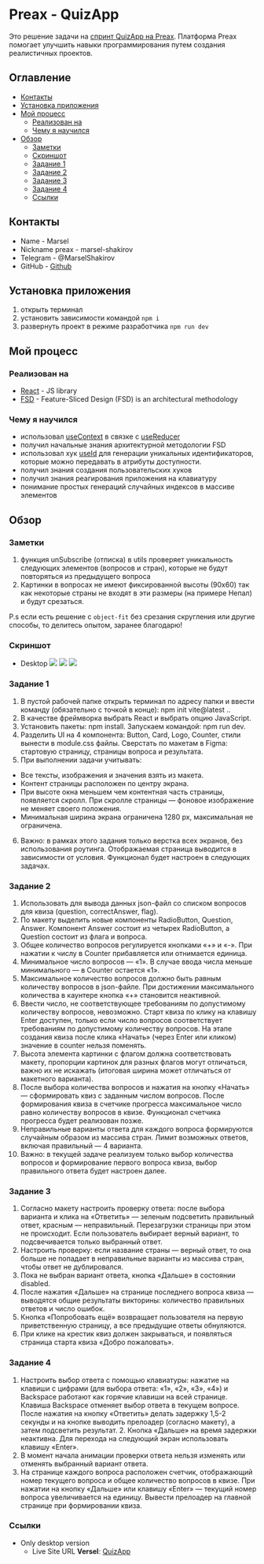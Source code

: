 # Preax - QuizApp

Это решение задачи на [спринт QuizApp на Preax](https://preax.ru 'Preax'). Платформа Preax помогает улучшить навыки программирования путем создания реалистичных проектов.

## Оглавление

- [Контакты](#контакты)
- [Установка приложения](#установка-приложения)
- [Мой процесс](#мой-процесс)
  - [Реализован на](#реализован-на)
  - [Чему я научился](#чему-я-научился)
- [Обзор](#обзор)
  - [Заметки](#заметки)
  - [Скриншот](#скриншот)
  - [Задание 1](#задание-1)
  - [Задание 2](#задание-2)
  - [Задание 3](#задание-3)
  - [Задание 4](#задание-4)
  - [Ссылки](#ссылки)

## Контакты

- Name - Marsel
- Nickname preax - marsel-shakirov
- Telegram - @MarselShakirov
- GitHub - [Github](https://github.com/marsel-shakirov)

## Установка приложения

1. открыть терминал
2. установить зависимости командой `npm i`
3. развернуть проект в режиме разработчика `npm run dev`

## Мой процесс

### Реализован на

- [React](https://reactjs.org/) - JS library
- [FSD](https://github.com/feature-sliced) - Feature-Sliced Design (FSD) is an architectural methodology

### Чему я научился

- использовал [useContext](https://react.dev/reference/react/useContext) в связке с [useReducer](https://react.dev/reference/react/useReducer)
- получил начальные знания архитектурной методологии FSD
- использовал хук [useId](https://react.dev/reference/react/useId) для генерации уникальных идентификаторов, которые можно передавать в атрибуты доступности.
- получил знания создания пользовательских хуков
- получил знания реагирования приложения на клавиатуру
- понимание простых генераций случайных индексов в массиве элементов

## Обзор

### Заметки

1. функция unSubscribe (отписка) в utils проверяет уникальность следующих элементов (вопросов и стран), которые не будут повторяться из предыдущего вопроса
2. Картинки в вопросах не имеют фиксированной высоты (90х60) так как некоторые страны не входят в эти размеры (на примере Непал) и будут срезаться.

P.s если есть решение с `object-fit` без срезания скругления или другие способы, то делитесь опытом, заранее благодарю!

### Скриншот

- Desktop
  ![](./screenshot/desktop-1.png)
  ![](./screenshot/desktop-2.png)
  ![](./screenshot/desktop-3.png)

### Задание 1

1. В пустой рабочей папке открыть терминал по адресу папки и ввести команду (обязательно с точкой в конце): npm init vite@latest ..
2. В качестве фреймворка выбрать React и выбрать опцию JavaScript.
3. Установить пакеты: npm install. Запускаем командой: npm run dev.
4. Разделить UI на 4 компонента: Button, Card, Logo, Counter, стили вынести в module.css файлы. Сверстать по макетам в Figma: стартовую страницу, страницы вопроса и результата.
5. При выполнении задачи учитывать:

- Все тексты, изображения и значения взять из макета.
- Контент страницы расположен по центру экрана.
- При высоте окна меньшем чем контентная часть страницы, появляется скролл. При скролле страницы — фоновое изображение не меняет своего положения.
- Минимальная ширина экрана ограничена 1280 px, максимальная не ограничена.

6. Важно: в рамках этого задания только верстка всех экранов, без использования роутинга. Отображаемая страница выводится в зависимости от условия. Функционал будет настроен в следующих задачах.

### Задание 2

1. Использовать для вывода данных json-файл со списком вопросов для квиза (question, correctAnswer, flag).
2. По макету выделить новые компоненты RadioButton, Question, Answer. Компонент Answer состоит из четырех RadioButton, а Question состоит из флага и вопроса.
3. Общее количество вопросов регулируется кнопками «+» и «-». При нажатии к числу в Counter прибавляется или отнимается единица.
4. Минимальное число вопросов — «1». В случае ввода числа меньше минимального — в Counter остается «1».
5. Максимальное количество вопросов должно быть равным количеству вопросов в json-файле. При достижении максимального количества в каунтере кнопка «+» становится неактивной.
6. Ввести число, не соответствующее требованиям по допустимому количеству вопросов, невозможно. Старт квиза по клику на клавишу Enter доступен, только если число вопросов соответствует требованиям по допустимому количеству вопросов. На этапе создания квиза после клика «Начать» (через Enter или кликом) значение в counter нельзя поменять.
7. Высота элемента картинки с флагом должна соответствовать макету, пропорции картинок для разных флагов могут отличаться, важно их не искажать (итоговая ширина может отличаться от макетного варианта).
8. После выбора количества вопросов и нажатия на кнопку «Начать» — сформировать квиз с заданным числом вопросов. После формирования квиза в счетчике прогресса максимальное число равно количеству вопросов в квизе. Функционал счетчика прогресса будет реализован позже.
9. Неправильные варианты ответа для каждого вопроса формируются случайным образом из массива стран. Лимит возможных ответов, включая правильный — 4 варианта.
10. Важно: в текущей задаче реализуем только выбор количества вопросов и формирование первого вопроса квиза, выбор правильного ответа будет настроен далее.

### Задание 3

1. Согласно макету настроить проверку ответа: после выбора варианта и клика на «Ответить» — зеленым подсветить правильный ответ, красным — неправильный. Перезагрузки страницы при этом не происходит. Если пользователь выбирает верный вариант, то подсвечивается только выбранный ответ.
2. Настроить проверку: если название страны — верный ответ, то она больше не попадает в неправильные варианты из массива стран, чтобы ответ не дублировался.
3. Пока не выбран вариант ответа, кнопка «Дальше» в состоянии disabled.
4. После нажатия «Дальше» на странице последнего вопроса квиза — выводятся общие результаты викторины: количество правильных ответов и число ошибок.
5. Кнопка «Попробовать ещё» возвращает пользователя на первую приветственную страницу, а все предыдущие ответы обнуляются.
6. При клике на крестик квиз должен закрываться, и появляться страница старта квиза «Добро пожаловать».

### Задание 4

1. Настроить выбор ответа с помощью клавиатуры: нажатие на клавиши с цифрами (для выбора ответа: «1», «2», «3», «4») и Backspace работают как горячие клавиши на всей странице. Клавиша Backspace отменяет выбор ответа в текущем вопросе. После нажатия на кнопку «Ответить» делать задержку 1,5-2 секунды и на кнопке выводить прелоадер (согласно макету), а затем подсветить результат. 2. Кнопка «Дальше» на время задержки неактивна.
   Для перехода на следующий экран использовать клавишу «Enter».
2. В момент начала анимации проверки ответа нельзя изменять или отменять выбранный вариант ответа.
3. На странице каждого вопроса расположен счетчик, отображающий номер текущего вопроса и общее количество вопросов в квизе. При нажатии на кнопку «Дальше» или клавишу «Enter» — текущий номер вопроса увеличивается на единицу. Вывести прелоадер на главной странице при формировании квиза.

### Ссылки

- Only desktop version
  - Live Site URL **Versel**: [QuizApp](https://preax-sprint-3.vercel.app 'QuizApp')
